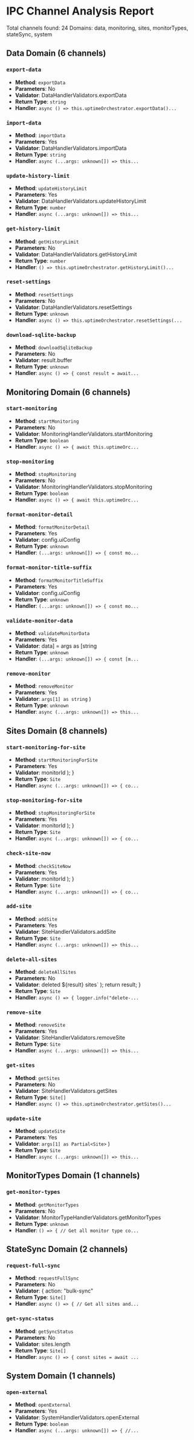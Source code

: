 # IPC Channel Analysis Report

Total channels found: 24
Domains: data, monitoring, sites, monitorTypes, stateSync, system

## Data Domain (6 channels)

### `export-data`

- **Method**: `exportData`
- **Parameters**: No
- **Validator**: DataHandlerValidators.exportData
- **Return Type**: `string`
- **Handler**: `async () => this.uptimeOrchestrator.exportData()...`

### `import-data`

- **Method**: `importData`
- **Parameters**: Yes
- **Validator**: DataHandlerValidators.importData
- **Return Type**: `string`
- **Handler**: `async (...args: unknown[]) =>
              this...`

### `update-history-limit`

- **Method**: `updateHistoryLimit`
- **Parameters**: Yes
- **Validator**: DataHandlerValidators.updateHistoryLimit
- **Return Type**: `number`
- **Handler**: `async (...args: unknown[]) =>
              this...`

### `get-history-limit`

- **Method**: `getHistoryLimit`
- **Parameters**: No
- **Validator**: DataHandlerValidators.getHistoryLimit
- **Return Type**: `number`
- **Handler**: `() => this.uptimeOrchestrator.getHistoryLimit()...`

### `reset-settings`

- **Method**: `resetSettings`
- **Parameters**: No
- **Validator**: DataHandlerValidators.resetSettings
- **Return Type**: `unknown`
- **Handler**: `async () => this.uptimeOrchestrator.resetSettings(...`

### `download-sqlite-backup`

- **Method**: `downloadSqliteBackup`
- **Parameters**: No
- **Validator**: result.buffer
- **Return Type**: `unknown`
- **Handler**: `async () => {
              const result = await...`

## Monitoring Domain (6 channels)

### `start-monitoring`

- **Method**: `startMonitoring`
- **Parameters**: No
- **Validator**: MonitoringHandlerValidators.startMonitoring
- **Return Type**: `boolean`
- **Handler**: `async () => {
              await this.uptimeOrc...`

### `stop-monitoring`

- **Method**: `stopMonitoring`
- **Parameters**: No
- **Validator**: MonitoringHandlerValidators.stopMonitoring
- **Return Type**: `boolean`
- **Handler**: `async () => {
              await this.uptimeOrc...`

### `format-monitor-detail`

- **Method**: `formatMonitorDetail`
- **Parameters**: Yes
- **Validator**: config.uiConfig
- **Return Type**: `unknown`
- **Handler**: `(...args: unknown[]) => {
              const mo...`

### `format-monitor-title-suffix`

- **Method**: `formatMonitorTitleSuffix`
- **Parameters**: Yes
- **Validator**: config.uiConfig
- **Return Type**: `unknown`
- **Handler**: `(...args: unknown[]) => {
              const mo...`

### `validate-monitor-data`

- **Method**: `validateMonitorData`
- **Parameters**: Yes
- **Validator**: data] = args as [string
- **Return Type**: `unknown`
- **Handler**: `(...args: unknown[]) => {
              const [m...`

### `remove-monitor`

- **Method**: `removeMonitor`
- **Parameters**: Yes
- **Validator**: `args[1] as string`
  )
- **Return Type**: `unknown`
- **Handler**: `async (...args: unknown[]) =>
              this...`

## Sites Domain (8 channels)

### `start-monitoring-for-site`

- **Method**: `startMonitoringForSite`
- **Parameters**: Yes
- **Validator**: monitorId
  );
  }
- **Return Type**: `Site`
- **Handler**: `async (...args: unknown[]) => {
              co...`

### `stop-monitoring-for-site`

- **Method**: `stopMonitoringForSite`
- **Parameters**: Yes
- **Validator**: monitorId
  );
  }
- **Return Type**: `Site`
- **Handler**: `async (...args: unknown[]) => {
              co...`

### `check-site-now`

- **Method**: `checkSiteNow`
- **Parameters**: Yes
- **Validator**: monitorId
  );
  }
- **Return Type**: `Site`
- **Handler**: `async (...args: unknown[]) => {
              co...`

### `add-site`

- **Method**: `addSite`
- **Parameters**: Yes
- **Validator**: SiteHandlerValidators.addSite
- **Return Type**: `Site`
- **Handler**: `async (...args: unknown[]) =>
              this...`

### `delete-all-sites`

- **Method**: `deleteAllSites`
- **Parameters**: No
- **Validator**: deleted ${result} sites`
  );
  return result;
  }
- **Return Type**: `Site`
- **Handler**: `async () => {
              logger.info("delete-...`

### `remove-site`

- **Method**: `removeSite`
- **Parameters**: Yes
- **Validator**: SiteHandlerValidators.removeSite
- **Return Type**: `Site`
- **Handler**: `async (...args: unknown[]) =>
              this...`

### `get-sites`

- **Method**: `getSites`
- **Parameters**: No
- **Validator**: SiteHandlerValidators.getSites
- **Return Type**: `Site[]`
- **Handler**: `async () => this.uptimeOrchestrator.getSites()...`

### `update-site`

- **Method**: `updateSite`
- **Parameters**: Yes
- **Validator**: `args[1] as Partial<Site>`
  )
- **Return Type**: `Site`
- **Handler**: `async (...args: unknown[]) =>
              this...`

## MonitorTypes Domain (1 channels)

### `get-monitor-types`

- **Method**: `getMonitorTypes`
- **Parameters**: No
- **Validator**: MonitorTypeHandlerValidators.getMonitorTypes
- **Return Type**: `unknown`
- **Handler**: `() => {
              // Get all monitor type co...`

## StateSync Domain (2 channels)

### `request-full-sync`

- **Method**: `requestFullSync`
- **Parameters**: No
- **Validator**: {
  action: "bulk-sync"
- **Return Type**: `Site[]`
- **Handler**: `async () => {
              // Get all sites and...`

### `get-sync-status`

- **Method**: `getSyncStatus`
- **Parameters**: No
- **Validator**: sites.length
- **Return Type**: `Site[]`
- **Handler**: `async () => {
              const sites = await ...`

## System Domain (1 channels)

### `open-external`

- **Method**: `openExternal`
- **Parameters**: Yes
- **Validator**: SystemHandlerValidators.openExternal
- **Return Type**: `boolean`
- **Handler**: `async (...args: unknown[]) => {
              //...`
